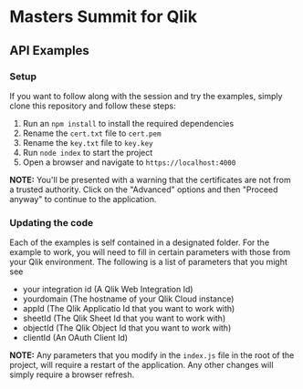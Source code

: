 # Masters Summit for Qlik
## API Examples

### Setup
If you want to follow along with the session and try the examples, simply clone this repository and follow these steps:
1. Run an `npm install` to install the required dependencies
2. Rename the `cert.txt` file to `cert.pem`
3. Rename the `key.txt` file to `key.key`
4. Run `node index` to start the project
5. Open a browser and navigate to `https://localhost:4000`

**NOTE:** You'll be presented with a warning that the certificates are not from a trusted authority. Click on the "Advanced" options and then "Proceed anyway" to continue to the application.

### Updating the code
Each of the examples is self contained in a designated folder. For the example to work, you will need to fill in certain parameters with those from your Qlik environment. The following is a list of parameters that you might see
- your integration id (A Qlik Web Integration Id)
- yourdomain (The hostname of your Qlik Cloud instance)
- appId (The Qlik Applicatio Id that you want to work with)
- sheetId (The Qlik Sheet Id that you want to work with)
- objectId (The Qlik Object Id that you want to work with)
- clientId (An OAuth Client Id)

**NOTE:** Any parameters that you modify in the `index.js` file in the root of the project, will require a restart of the application. Any other changes will simply require a browser refresh.